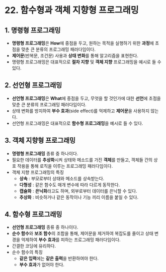 # 22. 함수형과 객체 지향형 프로그래밍

## 1. 명령형 프로그래밍

- **명령형 프로그래밍**은 **How**에 중점을 두고, 원하는 목적을 실행하기 위한 **과정**에 초점을 맞춘 큰 분류의 프로그래밍 패러다임이다.
- **제어문**(반복문, 조건문) 사용과 **상태 변화**를 통해 알고리즘을 표현한다.
- 명령형 프로그래밍은 대표적으로 **절차 지향** 및 **객체 지향** 프로그래밍을 예시로 들 수 있다.

## 2. 선언형 프로그래밍

- **선언형 프로그래밍**은 **What**에 중점을 두고, 무엇을 할 것인가에 대한 **선언**에 초점을 맞춘 큰 분류의 프로그래밍 패러다임이다.
- 상태 변화를 방지하여 **부수 효과**(side effect)를 억제하고 **제어문**을 사용하지 않는다.
- 선언형 프로그래밍은 대표적으로 **함수형 프로그래밍**을 예시로 들 수 있다.

## 3. 객체 지향형 프로그래밍

- **명령형 프로그래밍** 종류 중 하나이다.
- 필요한 데이터를 **추상화**시켜 상태와 메소드를 가진 **객체**를 만들고, 객체들 간의 상호 작용을 통해 로직을 이루는 프로그래밍 패러다임이다.
- 객체 지향 프로그래밍의 특징
  - **상속** : 부모로부터 상태와 메소드를 상속받는다.
  - **다형성** : 같은 함수도 매개 변수에 따라 다르게 동작한다.
  - **캡슐화** : **은닉화**라고도 하며, 외부로부터 데이터를 은닉할 수 있다.
  - **추상화** : 비슷하거나 같은 동작이나 기능 끼리 이름을 붙일 수 있다.

## 4. 함수형 프로그래밍

- **선언형 프로그래밍** 종류 중 하나이다.
- **순수 함수**와 **보조 함수**의 조합을 통해, 제어문을 제거하여 복잡도를 줄이고 상태 변경을 억제하여 **부수 효과**를 피하는 프로그래밍 패러다임이다.
- 간결한 코딩에 유리하다.
- 순수 함수의 특징
  - **같은 입력**에는 **같은 출력**을 반환하여야 한다.
  - **부수 효과**가 없어야 한다.
